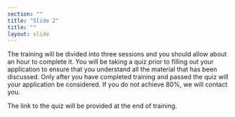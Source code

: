```yaml
---
section: ""
title: "Slide 2"
title: ""
layout: slide
---
```


The training will be divided into three sessions and you should allow about an hour to complete it.  You will be taking a quiz prior to filling out your application to ensure that you understand all the material that has been discussed.  Only after you have completed training and passed the quiz will your application be considered.  If you do not achieve 80%, we will contact you. 

The link to the quiz will be provided at the end of training.
